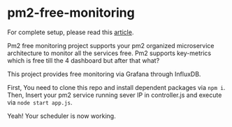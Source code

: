 # pm2-free-monitoring

For complete setup, please read this <a href="https://medium.com/@nikunjd.np/pm2-microservices-monitoring-with-grafana-influxdb-54fb6f8b5d2d">article</a>.

Pm2 free monitoring project supports your pm2 organized microservice architecture to monitor all the services free. Pm2 supports key-metrics which is free till the 4 dashboard but after that what?

This project provides free monitoring via Grafana through InfluxDB.

First, You need to clone this repo and install dependent packages via `npm i`.
Then, Insert your pm2 service running sever IP in controller.js and execute via `node start app.js`.

Yeah! Your scheduler is now working.
